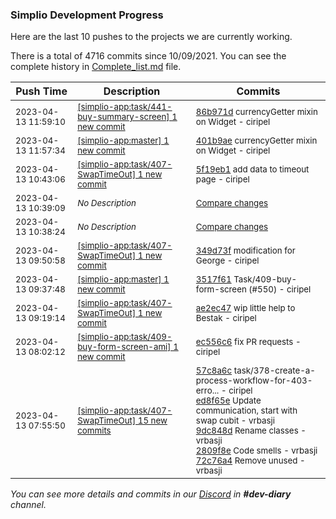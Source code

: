 
### Simplio Development Progress

Here are the last 10 pushes to the projects we are currently working.

There is a total of 4716 commits since 10/09/2021. You can see the complete history in
 [Complete_list.md](Complete_list.md) file.

| Push Time | Description | Commits |
| --- | --- | --- |
| <sub>2023-04-13 11:59:10</sub> | <sub>[[simplio-app:task/441\-buy\-summary\-screen] 1 new commit](https://github.com/SimplioOfficial/simplio-app/commit/86b971d655995c2f9c57a9abb5576ec403ba2f58)</sub> | <sub>[86b971d](https://github.com/SimplioOfficial/simplio-app/commit/86b971d655995c2f9c57a9abb5576ec403ba2f58) currencyGetter mixin on Widget - ciripel</sub> |
| <sub>2023-04-13 11:57:34</sub> | <sub>[[simplio-app:master] 1 new commit](https://github.com/SimplioOfficial/simplio-app/commit/401b9ae0fc5b9b59dc8e27d321d5c9900a8599ca)</sub> | <sub>[401b9ae](https://github.com/SimplioOfficial/simplio-app/commit/401b9ae0fc5b9b59dc8e27d321d5c9900a8599ca) currencyGetter mixin on Widget - ciripel</sub> |
| <sub>2023-04-13 10:43:06</sub> | <sub>[[simplio-app:task/407\-SwapTimeOut] 1 new commit](https://github.com/SimplioOfficial/simplio-app/commit/5f19eb126ce3582ec32a7bd31538f28ba9d34c4c)</sub> | <sub>[5f19eb1](https://github.com/SimplioOfficial/simplio-app/commit/5f19eb126ce3582ec32a7bd31538f28ba9d34c4c) add data to timeout page - ciripel</sub> |
| <sub>2023-04-13 10:39:09</sub> | <sub>_No Description_</sub> | <sub>[Compare changes](https://github.com/SimplioOfficial/simplio-app/compare/ae2ec4790a20...564492fddcee)</sub> |
| <sub>2023-04-13 10:38:24</sub> | <sub>_No Description_</sub> | <sub>[Compare changes](https://github.com/SimplioOfficial/simplio-app/compare/349d73f5ee76...ae2ec4790a20)</sub> |
| <sub>2023-04-13 09:50:58</sub> | <sub>[[simplio-app:task/407\-SwapTimeOut] 1 new commit](https://github.com/SimplioOfficial/simplio-app/commit/349d73f5ee76a9553f562f3d55463d8516c1a640)</sub> | <sub>[349d73f](https://github.com/SimplioOfficial/simplio-app/commit/349d73f5ee76a9553f562f3d55463d8516c1a640) modification for George - ciripel</sub> |
| <sub>2023-04-13 09:37:48</sub> | <sub>[[simplio-app:master] 1 new commit](https://github.com/SimplioOfficial/simplio-app/commit/3517f6190ced616a32cbec16c0f7cced26f0b7e1)</sub> | <sub>[3517f61](https://github.com/SimplioOfficial/simplio-app/commit/3517f6190ced616a32cbec16c0f7cced26f0b7e1) Task/409-buy-form-screen (#550) - ciripel</sub> |
| <sub>2023-04-13 09:19:14</sub> | <sub>[[simplio-app:task/407\-SwapTimeOut] 1 new commit](https://github.com/SimplioOfficial/simplio-app/commit/ae2ec4790a20ecee7144c9cf9922ea424b2cfc40)</sub> | <sub>[ae2ec47](https://github.com/SimplioOfficial/simplio-app/commit/ae2ec4790a20ecee7144c9cf9922ea424b2cfc40) wip little help to Bestak - ciripel</sub> |
| <sub>2023-04-13 08:02:12</sub> | <sub>[[simplio-app:task/409\-buy\-form\-screen\-ami] 1 new commit](https://github.com/SimplioOfficial/simplio-app/commit/ec556c6efb57d478c2234e4271aa503a976b9cc0)</sub> | <sub>[ec556c6](https://github.com/SimplioOfficial/simplio-app/commit/ec556c6efb57d478c2234e4271aa503a976b9cc0) fix PR requests - ciripel</sub> |
| <sub>2023-04-13 07:55:50</sub> | <sub>[[simplio-app:task/407\-SwapTimeOut] 15 new commits](https://github.com/SimplioOfficial/simplio-app/compare/c3be499022b8...564492fddcee)</sub> | <sub>[57c8a6c](https://github.com/SimplioOfficial/simplio-app/commit/57c8a6c69543749ac438f3bf49098ad9827eee03) task/378-create-a-process-workflow-for-403-erro... - ciripel<br>[ed8f65e](https://github.com/SimplioOfficial/simplio-app/commit/ed8f65e1335689b3b7b04b788f7256c2e5648686) Update communication, start with swap cubit - vrbasji<br>[9dc848d](https://github.com/SimplioOfficial/simplio-app/commit/9dc848d73416654e6ce40f37d8d01f1f61e5e09b) Rename classes - vrbasji<br>[2809f8e](https://github.com/SimplioOfficial/simplio-app/commit/2809f8edaeb4ba21c9bd236b8ee833a3e4555c25) Code smells - vrbasji<br>[72c76a4](https://github.com/SimplioOfficial/simplio-app/commit/72c76a4fdcc26bc1072e3bd8dc5f6b7df6337ea2) Remove unused - vrbasji</sub> |

_You can see more details and commits in our [Discord](https://discord.gg/aKhjuwZmdP) in **#dev-diary** channel._
